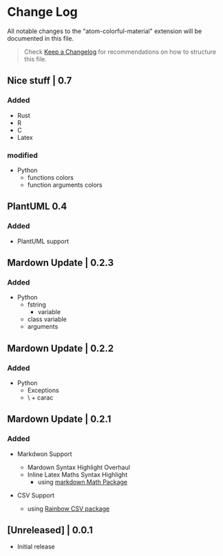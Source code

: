 # Change Log

All notable changes to the "atom-colorful-material" extension will be documented in this file.

> Check [Keep a Changelog](http://keepachangelog.com/) for recommendations on how to structure this file.

## Nice stuff | 0.7

### Added

- Rust
- R
- C
- Latex

### modified

- Python
  - functions colors
  - function arguments colors

## PlantUML 0.4

### Added

- PlantUML support
  


## Mardown Update | 0.2.3

### Added

- Python
  - fstring
    - variable
  - class variable
  - arguments


## Mardown Update | 0.2.2

### Added

- Python
  - Exceptions
  - \ + carac

## Mardown Update | 0.2.1

### Added

- Markdwon Support
  - Mardown Syntax Highlight Overhaul
  - Inline Latex Maths Syntax Highlight
    - using [markdown Math Package](https://marketplace.visualstudio.com/items?itemName=koehlma.markdown-math)

- CSV Support
  - using [Rainbow CSV package](https://marketplace.visualstudio.com/items?itemName=mechatroner.rainbow-csv)


## [Unreleased] | 0.0.1

- Initial release
